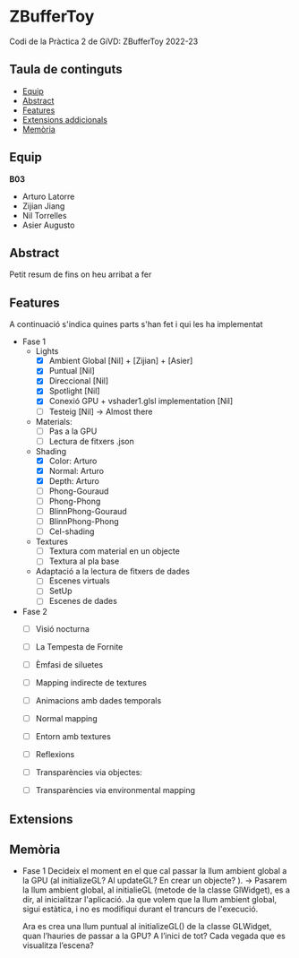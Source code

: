 # ZBufferToy
Codi de la Pràctica 2 de GiVD: ZBufferToy 2022-23

## Taula de continguts

* [Equip](#Equip)
* [Abstract](#Abstract)
* [Features](#Features)
* [Extensions addicionals](#Extensions)
* [Memòria](#Memòria)


## Equip

**B03**
* Arturo Latorre
* Zijian Jiang
* Nil Torrelles
* Asier Augusto
    
## Abstract

Petit resum de fins on heu arribat a fer

## Features

A continuació s'indica quines parts s'han fet i qui les ha implementat
- Fase 1
    - Lights
        - [x] Ambient Global [Nil] + [Zijian] + [Asier]
        - [x] Puntual [Nil] 
        - [x] Direccional [Nil] 
        - [x] Spotlight [Nil] 
        - [x] Conexió GPU  + vshader1.glsl implementation [Nil]
        - [ ] Testeig [Nil] -> Almost there
    - Materials: 
       - [ ] Pas a la GPU
       - [ ] Lectura de fitxers .json
    - Shading
        - [x] Color: Arturo
        - [x] Normal: Arturo
        - [x] Depth: Arturo
        - [ ] Phong-Gouraud 
        - [ ] Phong-Phong
        - [ ] BlinnPhong-Gouraud 
        - [ ] BlinnPhong-Phong
        - [ ] Cel-shading
    - Textures
        - [ ] Textura com material en un objecte 
        - [ ] Textura al pla base 
    - Adaptació a la lectura de fitxers de dades
        - [ ] Escenes virtuals 
        - [ ] SetUp
        - [ ] Escenes de dades 

- Fase 2 
    - [ ] Visió nocturna 
    - [ ] La Tempesta de Fornite
    - [ ] Èmfasi de siluetes 
    - [ ] Mapping indirecte de textures
    - [ ] Animacions amb dades temporals
    - [ ] Normal mapping 
    - [ ] Entorn amb textures
    - [ ] Reflexions
    - [ ] Transparències via objectes: 
    - [ ] Transparències via environmental mapping


## Extensions


## Memòria

- Fase 1
    Decideix el moment en el que cal passar la llum ambient global a la GPU (al initializeGL? Al updateGL? En
    crear un objecte? ). 
    -> Pasarem la llum ambient global, al initialieGL (metode de la classe GlWidget), es a dir, al inicialitzar l'aplicació. Ja que volem que la llum ambient global, 
        sigui estàtica, i no es modifiqui durant el trancurs de l'execució.
    
    Ara es crea una llum puntual al initializeGL() de la classe GLWidget, quan l’hauries de passar a la GPU? A l’inici de
    tot? Cada vegada que es visualitza l’escena? 
        
